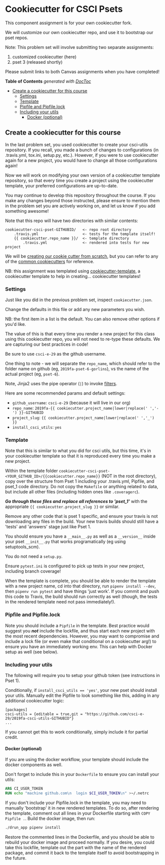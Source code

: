 # Cookiecutter for CSCI Psets

This component assignment is for your own cookiecutter fork.

We will customize our own cookiecutter repo, and use it to bootstrap our pset
repos.

Note: This problem set will involve submitting two separate assignments:

1. customized cookiecutter (here)
2. pset 3 (released shortly)

Please submit links to both Canvas assignments when you have completed!

<!-- START doctoc generated TOC please keep comment here to allow auto update -->
<!-- DON'T EDIT THIS SECTION, INSTEAD RE-RUN doctoc TO UPDATE -->
**Table of Contents**  *generated with [DocToc](https://github.com/thlorenz/doctoc)*

- [Create a cookiecutter for this course](#create-a-cookiecutter-for-this-course)
  - [Settings](#settings)
  - [Template](#template)
  - [Pipfile and Pipfile.lock](#pipfile-and-pipfilelock)
  - [Including your utils](#including-your-utils)
    - [Docker (optional)](#docker-optional)

<!-- END doctoc generated TOC please keep comment here to allow auto update -->


## Create a cookiecutter for this course

In the last problem set, you used cookiecutter to create your csci-utils
repository. If you recall, you made a bunch of changes to configurations (in
.travis.yml, tox.ini, setup.py, etc.). However, if you were to use cookiecutter
again for a new project, you would have to change all those configurations
again!

Now we will work on modifying your own version of a cookiecutter template
repository, so that every time you create a project using the cookiecutter
template, your preferred configurations are up-to-date.

You may continue to develop this repository throughout the course. If you make
any changes beyond those instructed, please ensure to mention them in the
problem set you are actively working on, and let us know if you add something
awesome!

Note that this repo will have two directories with similar contents:

```
cookiecutter-csci-pset-GITHUBID/   <- repo root directory
    .travis.yml                    <- tests for the template itself!
    {{ cookiecutter.repo_name }}/  <- template directory
        .travis.yml                <- rendered into tests for new project
```

We will be [creating our cookie cutter from
scratch](https://cookiecutter.readthedocs.io/en/latest/first_steps.html), but
you can refer to  any of the [common
cookiecutters](https://cookiecutter.readthedocs.io/en/latest/readme.html#a-pantry-full-of-cookiecutters)
for reference.

NB: this assignment was templated using
[cookiecutter-template](https://github.com/eviweb/cookiecutter-template), a
cookiecutter template to help in creating... cookiecutter templates!

### Settings

Just like you did in the previous problem set, inspect `cookiecutter.json`.

Change the defaults in this file or add any new parameters you wish.

NB: the first item in a list is the default. You can also remove other options
if you'd like.

The value of this is that every time you render a new project for this class
using this cookiecutter repo, you will not need to re-type these defaults. We
are capturing our best practices in code!

Be sure to use `csci-e-29` as the github username.

One thing to note - we will separate the `repo_name`, which should refer to the
folder name on github (eg, `2019fa-pset-6-gorlins`), vs the name of the actual
project (eg, `pset-6`).

Note, Jinja2 uses the pipe operator (`|`) to invoke
[filters](https://jinja.palletsprojects.com/en/2.11.x/templates/#filters).

Here are some recommended params and default settings:

* `github_username`: `csci-e-29` (because it will live in our org)
* `repo_name`: `2019fa-{{ cookiecutter.project_name|lower|replace(' ','-') }}-GITHUBID`
* `project_slug`: `{{ cookiecutter.project_name|lower|replace(' ','_') }}`
* `install_csci_utils`: `yes`

### Template

Note that this is similar to what you did for csci utils, but this time, it's in
your cookiecutter template so that it is reproduced every time you make a new
project.

Within the template folder
`cookiecutter-csci-pset-<YOUR_GITHUB_ID>/{{cookiecutter.repo_name}}` (NOT in the
root directory), copy over the structure from Pset 1 including your .travis.yml,
Pipfile, and pset_1 code directory.  Do not copy the `Makefile` or anything
related to data, but include all other files (including hidden ones like
`.coveragerc`).

***Go through these files and replace all references to 'pset_1'*** with the
appropriate `{{ cookiecutter.project_slug }}` or similar.

Remove any other code that is pset 1 specific, and ensure your travis is not
downloading any files in the build. Your new travis builds should still have a
'tests' and 'answers' stage just like Pset 1.

You should ensure you have a `__main__.py` as well as a `__version__` inside
your pset `__init__.py` that works programatically (eg using setuptools_scm).

You do not need a `setup.py`.

Ensure `pytest.ini` is configured to pick up tests in your new project,
including branch coverage!

When the template is complete, you should be able to render the template with a
new project name, cd into that directory, run `pipenv install --dev`, then
`pipenv run pytest` and have things 'just work'.  If you commit and push this
code to Travis, the build should run correctly as well (though, the tests in the
rendered template need not pass immediately!).

### Pipfile and Pipfile.lock

Note you should include a `Pipfile` in the template.  Best practice would
suggest you ***not*** include the lockfile, and thus start each new project with
the most recent dependencies.  However, you may want to compromise and include a
lock file (or even make that conditional on a cookiecutter arg!) to ensure you
have an immediately working env.  This can help with Docker setup as well (see
below).

### Including your utils

The following will require you to setup your github token (see instructions in
Pset 1).

Conditionally, if `install_csci_utils == 'yes'`, your new pset should install
your utils.  Manually edit the Pipfile to look something like this, adding in
any additional cookiecutter logic:

```
[packages]
csci-utils = {editable = true,git = "https://github.com/csci-e-29/2019fa-csci-utils-GITHUBID"}
...
```

If you cannot get this to work conditionally, simply include it for partial
credit.

#### Docker (optional)

If you are using the docker workflow, your template should include the docker
components as well.

Don't forget to include this in your `Dockerfile` to ensure you can install
your utils:

```Dockerfile
ARG CI_USER_TOKEN
RUN echo "machine github.com\n  login $CI_USER_TOKEN\n" >~/.netrc
```

If you don't include your Pipfile.lock in the template, you may need to manually
'bootstrap' it in new rendered templates. To do so, after rendering the
template, comment out all lines in your Dockerfile starting with `COPY Pipfile
.`. Build the docker image, then run:

```bash
./drun_app pipenv install
```

Restore the commented lines in the Dockerfile, and you should be able to rebuild
your docker image and proceed normally. If you desire, you could take this
lockfile, template out the part with the name of the rendered package, and
commit it back to the template itself to avoid bootstrapping in the future.
